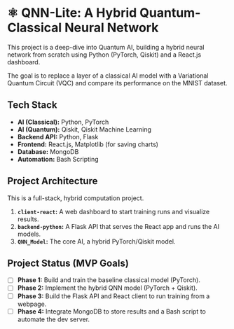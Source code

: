 # ⚛️ QNN-Lite: A Hybrid Quantum-Classical Neural Network

This project is a deep-dive into Quantum AI, building a hybrid neural network from scratch using Python (PyTorch, Qiskit) and a React.js dashboard.

The goal is to replace a layer of a classical AI model with a Variational Quantum Circuit (VQC) and compare its performance on the MNIST dataset.

## Tech Stack
* **AI (Classical):** Python, PyTorch
* **AI (Quantum):** Qiskit, Qiskit Machine Learning
* **Backend API:** Python, Flask
* **Frontend:** React.js, Matplotlib (for saving charts)
* **Database:** MongoDB
* **Automation:** Bash Scripting

## Project Architecture
This is a full-stack, hybrid computation project.

1.  **`client-react`:** A web dashboard to start training runs and visualize results.
2.  **`backend-python`:** A Flask API that serves the React app and runs the AI models.
3.  **`QNN_Model`:** The core AI, a hybrid PyTorch/Qiskit model.

## Project Status (MVP Goals)
- [ ] **Phase 1:** Build and train the baseline classical model (PyTorch).
- [ ] **Phase 2:** Implement the hybrid QNN model (PyTorch + Qiskit).
- [ ] **Phase 3:** Build the Flask API and React client to run training from a webpage.
- [ ] **Phase 4:** Integrate MongoDB to store results and a Bash script to automate the dev server.
